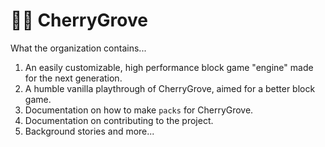 # 🌸🌳 CherryGrove
What the organization contains...

1. An easily customizable, high performance block game "engine" made for the next generation.
2. A humble vanilla playthrough of CherryGrove, aimed for a better block game.
3. Documentation on how to make `packs` for CherryGrove.
4. Documentation on contributing to the project.
5. Background stories and more...
